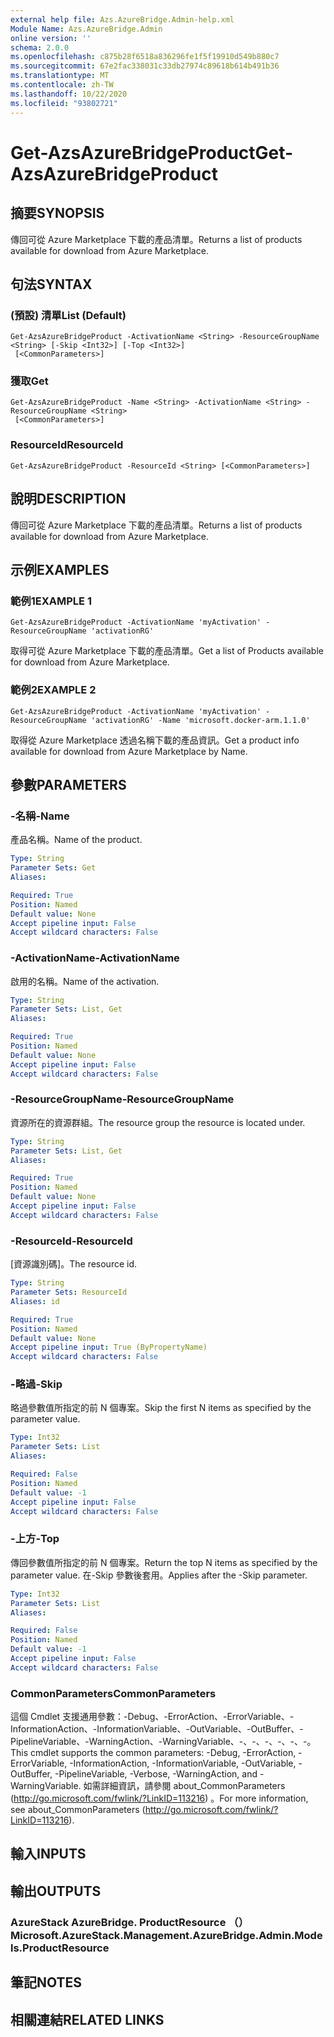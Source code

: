 ```yaml
---
external help file: Azs.AzureBridge.Admin-help.xml
Module Name: Azs.AzureBridge.Admin
online version: ''
schema: 2.0.0
ms.openlocfilehash: c875b28f6518a836296fe1f5f19910d549b880c7
ms.sourcegitcommit: 67e2fac338031c33db27974c89618b614b491b36
ms.translationtype: MT
ms.contentlocale: zh-TW
ms.lasthandoff: 10/22/2020
ms.locfileid: "93802721"
---
```

# <span data-ttu-id="ff4bd-101">Get-AzsAzureBridgeProduct</span><span class="sxs-lookup"><span data-stu-id="ff4bd-101">Get-AzsAzureBridgeProduct</span></span>

## <span data-ttu-id="ff4bd-102">摘要</span><span class="sxs-lookup"><span data-stu-id="ff4bd-102">SYNOPSIS</span></span>
<span data-ttu-id="ff4bd-103">傳回可從 Azure Marketplace 下載的產品清單。</span><span class="sxs-lookup"><span data-stu-id="ff4bd-103">Returns a list of products available for download from Azure Marketplace.</span></span>

## <span data-ttu-id="ff4bd-104">句法</span><span class="sxs-lookup"><span data-stu-id="ff4bd-104">SYNTAX</span></span>

### <span data-ttu-id="ff4bd-105"> (預設) 清單</span><span class="sxs-lookup"><span data-stu-id="ff4bd-105">List (Default)</span></span>
```
Get-AzsAzureBridgeProduct -ActivationName <String> -ResourceGroupName <String> [-Skip <Int32>] [-Top <Int32>]
 [<CommonParameters>]
```

### <span data-ttu-id="ff4bd-106">獲取</span><span class="sxs-lookup"><span data-stu-id="ff4bd-106">Get</span></span>
```
Get-AzsAzureBridgeProduct -Name <String> -ActivationName <String> -ResourceGroupName <String>
 [<CommonParameters>]
```

### <span data-ttu-id="ff4bd-107">ResourceId</span><span class="sxs-lookup"><span data-stu-id="ff4bd-107">ResourceId</span></span>
```
Get-AzsAzureBridgeProduct -ResourceId <String> [<CommonParameters>]
```

## <span data-ttu-id="ff4bd-108">說明</span><span class="sxs-lookup"><span data-stu-id="ff4bd-108">DESCRIPTION</span></span>
<span data-ttu-id="ff4bd-109">傳回可從 Azure Marketplace 下載的產品清單。</span><span class="sxs-lookup"><span data-stu-id="ff4bd-109">Returns a list of products available for download from Azure Marketplace.</span></span>

## <span data-ttu-id="ff4bd-110">示例</span><span class="sxs-lookup"><span data-stu-id="ff4bd-110">EXAMPLES</span></span>

### <span data-ttu-id="ff4bd-111">範例1</span><span class="sxs-lookup"><span data-stu-id="ff4bd-111">EXAMPLE 1</span></span>
```
Get-AzsAzureBridgeProduct -ActivationName 'myActivation' -ResourceGroupName 'activationRG'
```

<span data-ttu-id="ff4bd-112">取得可從 Azure Marketplace 下載的產品清單。</span><span class="sxs-lookup"><span data-stu-id="ff4bd-112">Get a list of Products available for download from Azure Marketplace.</span></span>

### <span data-ttu-id="ff4bd-113">範例2</span><span class="sxs-lookup"><span data-stu-id="ff4bd-113">EXAMPLE 2</span></span>
```
Get-AzsAzureBridgeProduct -ActivationName 'myActivation' -ResourceGroupName 'activationRG' -Name 'microsoft.docker-arm.1.1.0'
```

<span data-ttu-id="ff4bd-114">取得從 Azure Marketplace 透過名稱下載的產品資訊。</span><span class="sxs-lookup"><span data-stu-id="ff4bd-114">Get a product info available for download from Azure Marketplace by Name.</span></span>

## <span data-ttu-id="ff4bd-115">參數</span><span class="sxs-lookup"><span data-stu-id="ff4bd-115">PARAMETERS</span></span>

### <span data-ttu-id="ff4bd-116">-名稱</span><span class="sxs-lookup"><span data-stu-id="ff4bd-116">-Name</span></span>
<span data-ttu-id="ff4bd-117">產品名稱。</span><span class="sxs-lookup"><span data-stu-id="ff4bd-117">Name of the product.</span></span>

```yaml
Type: String
Parameter Sets: Get
Aliases:

Required: True
Position: Named
Default value: None
Accept pipeline input: False
Accept wildcard characters: False
```

### <span data-ttu-id="ff4bd-118">-ActivationName</span><span class="sxs-lookup"><span data-stu-id="ff4bd-118">-ActivationName</span></span>
<span data-ttu-id="ff4bd-119">啟用的名稱。</span><span class="sxs-lookup"><span data-stu-id="ff4bd-119">Name of the activation.</span></span>

```yaml
Type: String
Parameter Sets: List, Get
Aliases:

Required: True
Position: Named
Default value: None
Accept pipeline input: False
Accept wildcard characters: False
```

### <span data-ttu-id="ff4bd-120">-ResourceGroupName</span><span class="sxs-lookup"><span data-stu-id="ff4bd-120">-ResourceGroupName</span></span>
<span data-ttu-id="ff4bd-121">資源所在的資源群組。</span><span class="sxs-lookup"><span data-stu-id="ff4bd-121">The resource group the resource is located under.</span></span>

```yaml
Type: String
Parameter Sets: List, Get
Aliases:

Required: True
Position: Named
Default value: None
Accept pipeline input: False
Accept wildcard characters: False
```

### <span data-ttu-id="ff4bd-122">-ResourceId</span><span class="sxs-lookup"><span data-stu-id="ff4bd-122">-ResourceId</span></span>
<span data-ttu-id="ff4bd-123">[資源識別碼]。</span><span class="sxs-lookup"><span data-stu-id="ff4bd-123">The resource id.</span></span>

```yaml
Type: String
Parameter Sets: ResourceId
Aliases: id

Required: True
Position: Named
Default value: None
Accept pipeline input: True (ByPropertyName)
Accept wildcard characters: False
```

### <span data-ttu-id="ff4bd-124">-略過</span><span class="sxs-lookup"><span data-stu-id="ff4bd-124">-Skip</span></span>
<span data-ttu-id="ff4bd-125">略過參數值所指定的前 N 個專案。</span><span class="sxs-lookup"><span data-stu-id="ff4bd-125">Skip the first N items as specified by the parameter value.</span></span>

```yaml
Type: Int32
Parameter Sets: List
Aliases:

Required: False
Position: Named
Default value: -1
Accept pipeline input: False
Accept wildcard characters: False
```

### <span data-ttu-id="ff4bd-126">-上方</span><span class="sxs-lookup"><span data-stu-id="ff4bd-126">-Top</span></span>
<span data-ttu-id="ff4bd-127">傳回參數值所指定的前 N 個專案。</span><span class="sxs-lookup"><span data-stu-id="ff4bd-127">Return the top N items as specified by the parameter value.</span></span>
<span data-ttu-id="ff4bd-128">在-Skip 參數後套用。</span><span class="sxs-lookup"><span data-stu-id="ff4bd-128">Applies after the -Skip parameter.</span></span>

```yaml
Type: Int32
Parameter Sets: List
Aliases:

Required: False
Position: Named
Default value: -1
Accept pipeline input: False
Accept wildcard characters: False
```

### <span data-ttu-id="ff4bd-129">CommonParameters</span><span class="sxs-lookup"><span data-stu-id="ff4bd-129">CommonParameters</span></span>
<span data-ttu-id="ff4bd-130">這個 Cmdlet 支援通用參數：-Debug、-ErrorAction、-ErrorVariable、-InformationAction、-InformationVariable、-OutVariable、-OutBuffer、-PipelineVariable、-WarningAction、-WarningVariable、-、-、-、-、-、-。</span><span class="sxs-lookup"><span data-stu-id="ff4bd-130">This cmdlet supports the common parameters: -Debug, -ErrorAction, -ErrorVariable, -InformationAction, -InformationVariable, -OutVariable, -OutBuffer, -PipelineVariable, -Verbose, -WarningAction, and -WarningVariable.</span></span> <span data-ttu-id="ff4bd-131">如需詳細資訊，請參閱 about_CommonParameters (http://go.microsoft.com/fwlink/?LinkID=113216) 。</span><span class="sxs-lookup"><span data-stu-id="ff4bd-131">For more information, see about_CommonParameters (http://go.microsoft.com/fwlink/?LinkID=113216).</span></span>

## <span data-ttu-id="ff4bd-132">輸入</span><span class="sxs-lookup"><span data-stu-id="ff4bd-132">INPUTS</span></span>

## <span data-ttu-id="ff4bd-133">輸出</span><span class="sxs-lookup"><span data-stu-id="ff4bd-133">OUTPUTS</span></span>

### <span data-ttu-id="ff4bd-134">AzureStack AzureBridge. ProductResource （）</span><span class="sxs-lookup"><span data-stu-id="ff4bd-134">Microsoft.AzureStack.Management.AzureBridge.Admin.Models.ProductResource</span></span>

## <span data-ttu-id="ff4bd-135">筆記</span><span class="sxs-lookup"><span data-stu-id="ff4bd-135">NOTES</span></span>

## <span data-ttu-id="ff4bd-136">相關連結</span><span class="sxs-lookup"><span data-stu-id="ff4bd-136">RELATED LINKS</span></span>
